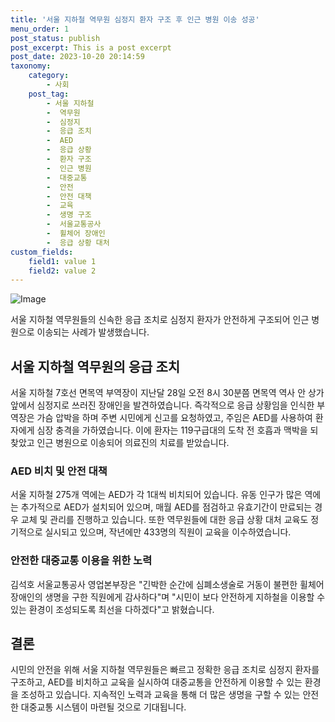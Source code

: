```yaml
---
title: '서울 지하철 역무원 심정지 환자 구조 후 인근 병원 이송 성공'
menu_order: 1
post_status: publish
post_excerpt: This is a post excerpt
post_date: 2023-10-20 20:14:59
taxonomy:
    category:
        - 사회
    post_tag:
        - 서울 지하철
        -  역무원
        -  심정지
        -  응급 조치
        -  AED
        -  응급 상황
        -  환자 구조
        -  인근 병원
        -  대중교통
        -  안전
        -  안전 대책
        -  교육
        -  생명 구조
        -  서울교통공사
        -  휠체어 장애인
        -  응급 상황 대처
custom_fields:
    field1: value 1
    field2: value 2
---
```


![Image](https://imgnews.pstatic.net/image/021/2024/02/06/0002619939_001_20240206063701034.jpg?type=w647)


서울 지하철 역무원들의 신속한 응급 조치로 심정지 환자가 안전하게 구조되어 인근 병원으로 이송되는 사례가 발생했습니다.

## 서울 지하철 역무원의 응급 조치
서울 지하철 7호선 면목역 부역장이 지난달 28일 오전 8시 30분쯤 면목역 역사 안 상가 앞에서 심정지로 쓰러진 장애인을 발견하였습니다. 즉각적으로 응급 상황임을 인식한 부역장은 가슴 압박을 하며 주변 시민에게 신고를 요청하였고, 주임은 AED를 사용하여 환자에게 심장 충격을 가하였습니다. 이에 환자는 119구급대의 도착 전 호흡과 맥박을 되찾았고 인근 병원으로 이송되어 의료진의 치료를 받았습니다.

### AED 비치 및 안전 대책
서울 지하철 275개 역에는 AED가 각 1대씩 비치되어 있습니다. 유동 인구가 많은 역에는 추가적으로 AED가 설치되어 있으며, 매월 AED를 점검하고 유효기간이 만료되는 경우 교체 및 관리를 진행하고 있습니다. 또한 역무원들에 대한 응급 상황 대처 교육도 정기적으로 실시되고 있으며, 작년에만 433명의 직원이 교육을 이수하였습니다.

### 안전한 대중교통 이용을 위한 노력
김석호 서울교통공사 영업본부장은 "긴박한 순간에 심폐소생술로 거동이 불편한 휠체어 장애인의 생명을 구한 직원에게 감사하다"며 "시민이 보다 안전하게 지하철을 이용할 수 있는 환경이 조성되도록 최선을 다하겠다"고 밝혔습니다.

## 결론
시민의 안전을 위해 서울 지하철 역무원들은 빠르고 정확한 응급 조치로 심정지 환자를 구조하고, AED를 비치하고 교육을 실시하여 대중교통을 안전하게 이용할 수 있는 환경을 조성하고 있습니다. 지속적인 노력과 교육을 통해 더 많은 생명을 구할 수 있는 안전한 대중교통 시스템이 마련될 것으로 기대됩니다.
